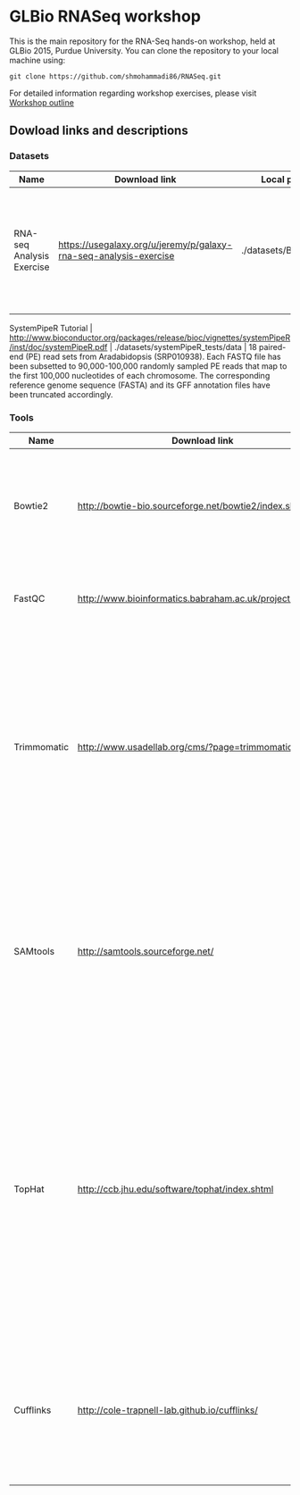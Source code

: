# GLBio RNASeq workshop

This is the main repository for the RNA-Seq hands-on workshop, held at GLBio 2015, Purdue University. You can clone the repository to your local machine using:

```
git clone https://github.com/shmohammadi86/RNASeq.git
```

For detailed information regarding workshop exercises, please visit [Workshop outline](https://github.com/shmohammadi86/RNASeq/wiki)


## Dowload links and descriptions

### Datasets

Name  | Download link  | Local path  | Description
------------- | ------------- | ------------- | -------------
RNA-seq Analysis Exercise | https://usegalaxy.org/u/jeremy/p/galaxy-rna-seq-analysis-exercise | ./datasets/BodyMap | Small samples of datasets from the Illumina BodyMap 2.0 project; specifically, the datasets are paired-end 50bp reads from adrenal and brain tissues. The sampled reads map mostly to a 500Kb region of chromosome 19, positions 3-3.5 million (chr19:3000000:3500000)

SystemPipeR Tutorial | http://www.bioconductor.org/packages/release/bioc/vignettes/systemPipeR/inst/doc/systemPipeR.pdf | ./datasets/systemPipeR_tests/data | 18 paired-end (PE) read sets from Aradabidopsis (SRP010938). Each FASTQ file has been subsetted to 90,000-100,000 randomly sampled PE reads that map to the first 100,000 nucleotides of each chromosome. The corresponding reference genome sequence (FASTA) and its GFF annotation files have been truncated accordingly.


### Tools

Name  | Download link  | Local path  | Description
------------- | ------------- | ------------- | -------------
Bowtie2 | http://bowtie-bio.sourceforge.net/bowtie2/index.shtml | ./tools/bowtie | An ultrafast and memory-efficient tool for aligning sequencing reads to long reference sequences 
FastQC | http://www.bioinformatics.babraham.ac.uk/projects/fastqc/ | ./tools/FastQC | A quality control tool for high throughput sequence data
Trimmomatic | http://www.usadellab.org/cms/?page=trimmomatic | ./tools/Trimmomatic | performs a variety of useful trimming tasks for illumina paired-end and single ended data.The selection of trimming steps and their associated parameters are supplied on the command line
SAMtools | http://samtools.sourceforge.net/ | ./tools/samtools | provide various utilities for manipulating alignments in the SAM format, including sorting, merging, indexing and generating alignments in a per-position format
TopHat | http://ccb.jhu.edu/software/tophat/index.shtml | ./tools/tophat | TopHat is a fast splice junction mapper for RNA-Seq reads. It aligns RNA-Seq reads to mammalian-sized genomes using the ultra high-throughput short read aligner Bowtie, and then analyzes the mapping results to identify splice junctions between exons.
Cufflinks | http://cole-trapnell-lab.github.io/cufflinks/ | ./tools/cufflinks | Cufflinks assembles transcripts, estimates their abundances, and tests for differential expression and regulation in RNA-Seq samples.
